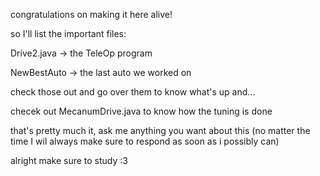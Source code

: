congratulations on making it here alive!

so I'll list the important files:

Drive2.java -> the TeleOp program

NewBestAuto -> the last auto we worked on

check those out and go over them to know what's up and...

checek out MecanumDrive.java to know how the tuning is done


that's pretty much it, ask me anything you want about this (no matter the time I wil always make sure to respond as soon as i possibly can)

alright make sure to study :3

